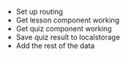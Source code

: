 - Set up routing
- Get lesson component working
- Get quiz component working
- Save quiz result to localstorage
- Add the rest of the data